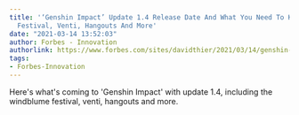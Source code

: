 ```yaml
---
title: '‘Genshin Impact’ Update 1.4 Release Date And What You Need To Know: Windblume
  Festival, Venti, Hangouts And More'
date: "2021-03-14 13:52:03"
author: Forbes - Innovation
authorlink: https://www.forbes.com/sites/davidthier/2021/03/14/genshin-impact-update-14-release-date-and-what-you-need-to-know-windblume-festival-venti-hangouts-and-more/
tags:
- Forbes-Innovation
---
```

Here's what's coming to 'Genshin Impact' with update 1.4, including the windblume festival, venti, hangouts and more.